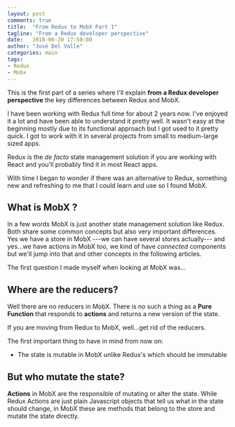 ```yaml
---
layout: post
comments: true
title:  "From Redux to MobX Part 1"
tagline: "From a Redux developer perspective"
date:   2018-06-20 17:50:00
author: "José Del Valle"
categories: main
tags:
- Redux
- Mobx
---
```


This is the first part of a series where I'll explain **from a Redux developer perspective** the key differences between Redux and MobX.

I have been working with Redux full time for about 2 years now. I've enjoyed it a lot and have been able to understand it pretty well. It wasn't easy at the beginning mostly due to its functional approach but I got used to it pretty quick. I got to work with it in several projects from small to medium-large sized apps. 

Redux is the *de facto* state management solution if you are working with React and you'll probably find it in most React apps. 

With time I began to wonder if there was an alternative to Redux, something new and refreshing to me that I could learn and use so I found MobX. 

## What is MobX ? 

In a few words MobX is just another state management solution like Redux. Both share some common concepts but also very important differences. Yes we have a store in MobX ---we can have several stores actually--- and yes...we have actions in MobX too, we kind of have *connected* components but we'll jump into that and other concepts in the following articles. 

The first question I made myself when looking at MobX was...

## Where are the reducers?

Well there are no reducers in MobX. There is no such a thing as a **Pure Function** that responds to **actions** and returns a new version of the state. 

If you are moving from Redux to MobX, well...get rid of the reducers. 

The first important thing to have in mind from now on:

- The state is mutable in MobX unlike Redux's which should be immutable

## But who mutate the state?

**Actions** in MobX are the responsible of mutating or alter the state. 
While Redux Actions are just plain Javascript objects that tell us what in the state should change, in MobX these are methods that belong to the store and mutate the state directly.